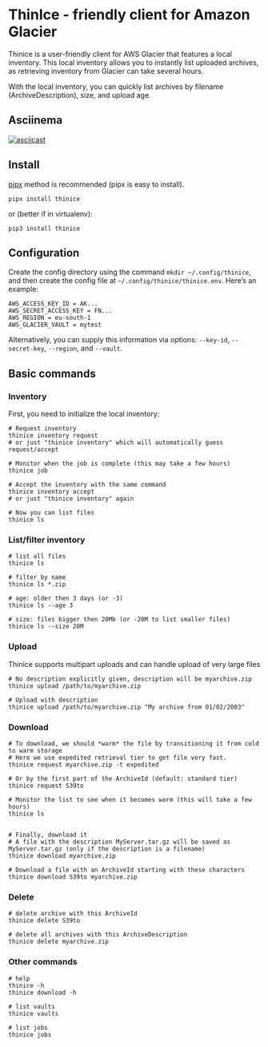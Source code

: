 # ThinIce - friendly client for Amazon Glacier

Thinice is a user-friendly client for AWS Glacier that features a local inventory. This local inventory allows you to instantly list uploaded archives, as retrieving inventory from Glacier can take several hours.

With the local inventory, you can quickly list archives by filename (ArchiveDescription), size, and upload age.

## Asciinema

[![asciicast](https://asciinema.org/a/688295.svg)](https://asciinema.org/a/688295)

## Install
[pipx](https://github.com/pypa/pipx) method is recommended (pipx is easy to install).
~~~shell
pipx install thinice
~~~
or (better if in virtualenv):
~~~shell
pip3 install thinice
~~~

## Configuration
Create the config directory using the command `mkdir ~/.config/thinice`, and then create the config file at `~/.config/thinice/thinice.env`. Here’s an example:

~~~
AWS_ACCESS_KEY_ID = AK...
AWS_SECRET_ACCESS_KEY = FN...
AWS_REGION = eu-south-1
AWS_GLACIER_VAULT = mytest
~~~

Alternatively, you can supply this information via options: `--key-id`, `--secret-key`, `--region`, and `--vault`.

## Basic commands
### Inventory
First, you need to initialize the local inventory:
~~~shell
# Request inventory
thinice inventory request
# or just "thinice inventory" which will automatically guess request/accept

# Monitor when the job is complete (this may take a few hours)
thinice job

# Accept the inventory with the same command
thinice inventory accept
# or just "thinice inventory" again

# Now you can list files
thinice ls
~~~

### List/filter inventory
~~~shell
# list all files
thinice ls

# filter by name
thinice ls *.zip

# age: older then 3 days (or -3)
thinice ls --age 3

# size: files bigger then 20Mb (or -20M to list smaller files) 
thinice ls --size 20M
~~~

### Upload
Thinice supports multipart uploads and can handle upload of very large files

~~~shell
# No description explicitly given, description will be myarchive.zip
thinice upload /path/to/myarchive.zip

# Upload with description
thinice upload /path/to/myarchive.zip "My archive from 01/02/2003"
~~~

### Download
~~~shell
# To download, we should *warm* the file by transitioning it from cold to warm storage
# Here we use expedited retrieval tier to get file very fast.
thinice request myarchive.zip -t expedited

# Or by the first part of the ArchiveId (default: standard tier)
thinice request S39to

# Monitor the list to see when it becomes warm (this will take a few hours)
thinice ls


# Finally, download it
# A file with the description MyServer.tar.gz will be saved as MyServer.tar.gz (only if the description is a filename)
thinice download myarchive.zip

# Download a file with an ArchiveId starting with these characters
thinice download S39to myarchive.zip
~~~

### Delete
~~~shell
# delete archive with this ArchiveId
thinice delete S39to

# delete all archives with this ArchiveDescription
thinice delete myarchive.zip
~~~

### Other commands
~~~shell
# help
thinice -h
thinice download -h

# list vaults
thinice vaults

# list jobs
thinice jobs
~~~
